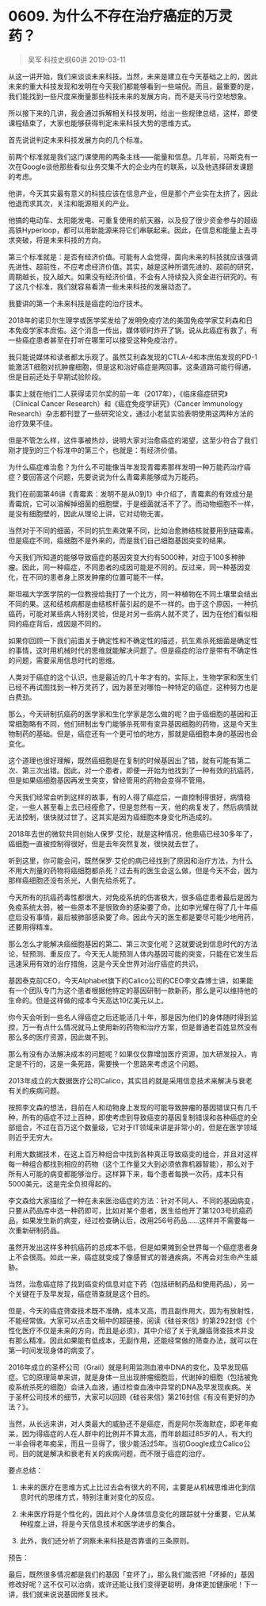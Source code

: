 # 0609. 为什么不存在治疗癌症的万灵药？
> 吴军·科技史纲60讲
2019-03-11

从这一讲开始，我们来谈谈未来科技。当然，未来是建立在今天基础之上的，因此未来的重大科技发现和发明在今天我们都能够看到一些端倪。而且，最重要的是，我们能找到一些尺度来衡量那些科技未来的发展方向，而不是天马行空地想象。

所以接下来的几讲，我会通过拆解相关科技发明，给出一些规律总结，这样，即使课程结束了，大家也能够获得判定未来科技大势的思维方式。

首先说说判定未来科技发展方向的几个标准。

前两个标准就是我们这门课使用的两条主线——能量和信息。几年前，马斯克有一次在Google谈他那些看似业务交集不大的企业内在的联系，以及他选择研发课题的考虑。

他讲，今天其实最有意义的科技应该在信息产业，但是那个产业实在太挤了，因此他退而求其次，关注和能源相关的产业。

他搞的电动车、太阳能发电、可重复使用的航天器，以及投了很少资金参与的超级高铁Hyperloop，都可以用新能源来将它们串联起来。因此，在信息和能量上去寻求突破，将是未来科技的方向。

第三个标准就是：是否有经济价值。可能有人会觉得，面向未来的科技就应该强调先进性、超前性，不应考虑经济价值。其实，越是这种所谓先进的、超前的研究，周期越长，投入越大。如果没有经济价值，不会有人持续投入资金进行研究的。有了这几个标准，我们就容易看清一些未来科技的发展动态了。

我要讲的第一个未来科技是癌症的治疗技术。

2018年的诺贝尔生理学或医学奖发给了发明免疫疗法的美国免疫学家艾利森和日本免疫学家本庶佑。这个消息一传出，媒体顿时炸开了锅，说从此癌症有救了，有一些癌症患者甚至在打听在哪里可以接受这种免疫治疗。

我只能说媒体和读者都太乐观了。虽然艾利森发现的CTLA-4和本庶佑发现的PD-1能激活T细胞对抗肿瘤细胞，但是这和治好癌症是两回事。这条道路可能行得通，但是目前还处于早期试验阶段。

事实上就在他们二人获得诺贝尔奖的前一年（2017年），《临床癌症研究》（Clinical Cancer Research）和《癌症免疫学研究》（Cancer Immunology Research）杂志都刊登了一些研究论文，通过小老鼠实验表明使用这两种方法的治疗效果不佳。

但是不管怎么样，这件事被热炒，说明大家对治愈癌症的渴望，这至少符合了我们刚才提到的三个标准中的第三个，也就是：有经济价值。

为什么癌症难治愈？为什么不可能像当年发现青霉素那样发明一种万能药治疗癌症？要回答这个问题，先要说说为什么青霉素能够成为万能药。

我们在前面第46讲《青霉素：发明不是从0到1》中介绍了，青霉素的有效成分是青霉烷，它可以溶解掉细菌的细胞壁，于是细菌就活不了了。而动物细胞不一样，是没有细胞壁的，因此从理论上讲，它对动物无害。

当然对于不同的细菌，不同的抗生素效果不同，比如治愈肺结核就要用到链霉素。但是癌症不同，癌细胞不是外来的，而是我们自己细胞基因突变的结果。

今天我们所知道的能够导致癌症的基因突变大约有5000种，对应于100多种肿瘤。因此，同一种癌症，不同患者的成因可能是不同的。反过来，同一种基因变化，在不同的患者身上原发肿瘤的位置可能不一样。

斯坦福大学医学院的一位教授给我打了一个比方，同一种植物在不同土壤里会结出不同的果。这和结核病都是由结核杆菌引起的是不一样的。由于这个原因，一种抗癌药，可能对某些病人特别灵验，但是对另一些病人就不灵了，因为在他们看似相同的癌症背后，成因是不同的。

如果你回顾一下我们前面关于确定性和不确定性的描述，抗生素杀死细菌是确定性的事情，这时用机械时代的思维就能解决问题了。但是癌症的治疗是带有不确定性的问题，需要采用信息时代的思维。

人类对于癌症的这个认识，也是最近的几十年才有的。实际上，生物学家和医生们已经不再试图找到一种万灵药了，因为甚至对哪怕一种特定的癌症，这种努力也是白费劲。

那么，今天研制抗癌药的医学家和生化学家是怎么做的呢？由于癌细胞的基因和正常细胞略有不同，他们研制出专门能够杀死带有变异基因细胞的药物，这是今天生物制药的基础。但是，癌症还有一个更可怕的地方，那就是癌细胞本身的基因也会变化。

这个道理也很好理解，既然癌细胞是在复制的时候基因出了错，就有可能有第二次、第三次出错。因此，对一个患者，即便一开始为他找到了一种有效的抗癌药，但是如果癌细胞基因再发生突变，曾经管用的药物会变得不管用。

今天我们经常会听到这样的故事，有的人得了癌症后，一直控制得很好，病情稳定，一些人甚至看上去已经痊愈了，但是忽然有一天，他的病复发了，然后病情就无法控制，很快就过世了。这其实是因为癌细胞本身变化所造成的。

2018年去世的微软共同创始人保罗·艾伦，就是这种情况，他患癌已经30多年了，癌细胞一直被控制得很好，但是去年突然复发，很快就去世了。

听到这里，你可能会问，既然保罗∙艾伦的病已经找到了原因和治疗方法，为什么不用大剂量的药物将癌细胞都杀死？过去有的医生会这么做，但是今天不会，因为那样癌细胞还没有杀光，人倒先给杀死了。

今天所有的抗癌药毒性都很大，对免疫系统的伤害极大，很多癌症患者最后是因为免疫系统太弱，被一些原本不是很致命的感染要了命。比如李光耀在得了几十年癌症后没有事情，最后被肺部感染要了命。因此今天的医生都是要尽可能少地用药，还要用得精准。

那么怎么才能解决癌细胞基因的第二、第三次变化呢？这就要说到信息时代的方法论，轻预测、重反应了。今天无人能预测人体内基因可能的突变，只能在它发生后迅速采用有效的治疗措施，这是今天全世界对治疗癌症的共识。

基因泰克前CEO，今天Alphabet旗下的Calico公司的CEO李文森博士讲，如果能有一个团队专门为这个患者根据他特定的基因研制一款新药，那么是可以维持他的生命的。但是这样做的成本今天高达10亿美元以上。

你今天会听到一些名人得癌症之后还能活几十年，那是因为他们的身体随时得到监控，万一有点什么情况就马上使用新的药物和治疗方案，但是普通老百姓显然没有那么多的医疗资源，因此做不到。

那么有没有办法解决成本的问题呢？如果仅仅靠增加医疗资源，加大研发投入，肯定是不行的，这是一条死路，需要换一个思路来考虑这个问题。

2013年成立的大数据医疗公司Calico，其实目的就是采用信息技术来解决与衰老有关的疾病问题。

按照李文森的想法，目前在人和动物身上发现的可能导致肿瘤的基因错误只有几千种，所有的癌症不过上百种，即使考虑到导致癌变的基因复制错误和各种癌症的全部组合，不过在百万这个数量级，它对于IT领域来讲是非常小的，但是在医学领域则近乎无穷大。

利用大数据技术，在这上百万种组合中找到各种真正导致癌变的组合，并且对这样每一种组合都找到相应的药物（这个工作量又大到必须依靠机器智能），那么对于所有人可能的病变都能够治疗。这样算下来，每个患者每换一次药，成本只有5000美元，这是完全负担得起的。

李文森给大家描绘了一种在未来医治癌症的方法：针对不同人、不同的基因病变，只要从药品库中选一种药即可，比如对某个患者，医生给他开了第1203号抗癌药品，如果发生新的病变，经过检查确认后，改用256号药品……这样并不需要每一次重新研制药品。

虽然开发出这样多种抗癌药的总成本不低，但是如果摊到全世界每一个癌症患者身上不会很高。如此一来，癌症就变成了像感冒式的普通疾病，不再会对生命产生威胁。

当然，治愈癌症除了找到癌变的信息对症下药（包括研制药品和使用药品），另一个关键在于及早发现，癌症筛查就是这个目的。

但是，今天的癌症筛查技术既不准确，成本又高，而且副作用大，因为有放射性，不能经常做。大家可以点击文稿中的超链接，阅读《硅谷来信》的第292封信《个性化医疗不仅是未来的方向，而且是必须》，其中介绍了关于乳腺癌筛查技术并没有那么精准。因此如果能有低成本，无副作用，还能经常做的筛查办法，就可以在第一时间发现身体的病变了。

2016年成立的圣杯公司（Grail）就是利用监测血液中DNA的变化，及早发现癌症。它的原理简单来讲，就是身体一旦出现肿瘤细胞后，代谢掉的细胞（包括被免疫系统杀死的细胞）会进入血液，通过检查血液中异常的DNA及早发现疾病。关于圣杯公司技术的细节，大家可以回顾《硅谷来信》第216封信《有没有更好的办法？》。

当然，从长远来讲，对人类最大的威胁还不是癌症，而是阿尔茨海默症，即老年痴呆，因为得癌症的人在人群中的比例并不算太高，而年龄超过85岁的人，有大约一半会得老年痴呆，而且一旦得了，很少能活过5年。当初Google成立Calico公司，目的就是解决和衰老有关的疾病问题，而不限于癌症的治疗。

要点总结：

1. 未来的医疗在思维方式上比过去会有很大的不同，主要是从机械思维进化到信息时代的思维方式，特别注重对变化的反应。

2. 未来医疗将是个性化的，因此对个人身体信息变化的跟踪就十分重要，它从某种程度上讲，将是今天信息技术和医学进步的集合。
3. 此外，我们还分析了洞察未来科技是否靠谱的三条原则。

预告：

最后，既然很多情况都是我们的基因「变坏了」，那么我们能否把「坏掉的」基因修改好呢？这不仅可以治病，或许还能让我们变得更聪明，身体更加健康呢！下一讲，我们就来说说基因修复技术。



